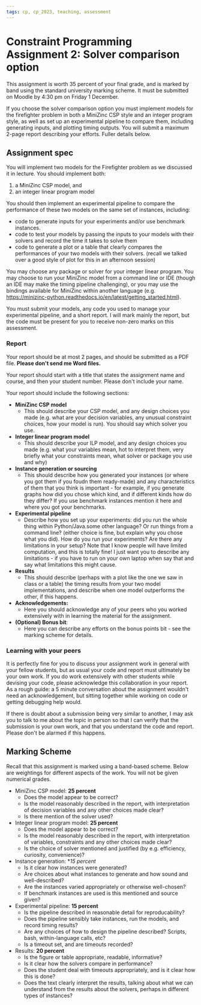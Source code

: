 ```yaml
---
tags: cp, cp_2023, teaching, assessment
---
```


# Constraint Programming Assignment 2: Solver comparison option

This assignment is worth 35 percent of your final grade, and is marked by band using the standard university marking scheme.  It must be submitted on Moodle by 4:30 pm on Friday 1 December.  

If you choose the solver comparison option you must implement models for the firefighter problem in both a MiniZinc CSP style and an integer program style, as well as set up an experimental pipeline to compare them, including generating inputs, and plotting timing outputs.  You will submit a maximum 2-page report describing your efforts. Fuller details below.  

## Assignment spec
You will implement two models for the Firefighter problem as we discussed it in lecture.  You should implement both:
1. a MiniZinc CSP model, and 
2. an integer linear program model

You should then implement an experimental pipeline to compare the performance of these two models on the same set of instances, including:
- code to generate inputs for your experiments and/or use benchmark instances.
- code to test your models by passing the inputs to your models with their solvers and record the time it takes to solve them
- code to generate a plot or a table that clearly compares the performances of your two models with their solvers.  (recall we talked over a good style of plot for this in an afternoon session)

You may choose any package or solver for your integer linear program.  You may choose to run your MiniZinc model from a command line or IDE (though an IDE may make the timing pipeline challenging), or you may use the bindings available for MiniZinc within another language (e.g. https://minizinc-python.readthedocs.io/en/latest/getting_started.html).  

You must submit your models, any code you used to manage your experimental pipeline, and a short report.  I will mark mainly the report, but the code must be present for you to receive non-zero marks on this assessment. 


### Report
Your report should be at most 2 pages, and should be submitted as a PDF file.  **Please don't send me Word files.**  

Your report should start with a title that states the assignment name and course, and then your student number.  Please don't include your name.  

Your report should include the following sections:
- **MiniZinc CSP model**
    - This should describe your CSP model, and any design choices you made (e.g. what are your decision variables, any unusual constraint choices, how your model is run).  You should say which solver you use. 
- **Integer linear program model**
    - This should describe your ILP model, and any design choices you made (e.g. what your variables mean, hot to interpret them, very briefly what your constraints mean, what solver or package you use and why)
- **Instance generation or sourcing**
    - This should describe how you generated your instances (or where you got them if you foudn them ready-made) and any characteristics of them that you think is important - for example, if you generate graphs how did you chose which kind, and if different kinds how do they differ?  If you use benchmark instances mention it here and where you got your benchmarks.  
- **Experimental pipeline**
    - Describe how you set up your experiments: did you run the whole thing within Python/Java.some other language?  Or run things from a command line?  (either choice is fine, but explain why you chose what you did).  How do you run your experiments? Are there any limitations in your setup? Note that I know people will have limited computation, and this is totally fine!  I just want you to describe any limitations - if you have to run on your own laptop when say that and say what limitations this might cause.
- **Results**
    - This should describe (perhaps with a plot like the one we saw in class or a table) the timing results from your two model implementations, and describe when one model outperforms the other, if this happens.  
- **Acknowledgements:**
    - Here you should acknowledge any of your peers who you worked extensively with in learning the material for the assignment.  
- **(Optional) Bonus bit**:
    - Here you can describe any efforts on the bonus points bit - see the marking scheme for details. 


### Learning with your peers
It is perfectly fine for you to discuss your assignment work in general with your fellow students, but as usual your code and report must ultimately be your own work.  If you do work extensively with other students while devising your code, please acknowledge this collaboration in your report.  As a rough guide: a 5 minute conversation about the assignment wouldn't need an acknowledgement, but sitting together while working on code or getting debugging help would. 

If there is doubt about a submission being very similar to another, I may ask you to talk to me about the topic in person so that I can verify that the submission is your own work, and that you understand the code and report.  Please don't be alarmed if this happens.  


## Marking Scheme
Recall that this assignment is marked using a band-based scheme.  Below are weightings for different aspects of the work.  You will not be given numerical grades.  
- MiniZinc CSP model: **25 percent**
    - Does the model appear to be correct?
    - Is the model reasonably described in the report, with interpretation of decision variables and any other choices made clear?
    - Is there mention of the solver used?
- Integer linear program model: **25 percent**
    - Does the model appear to be correct?
    - Is the model reasonably described in the report, with interpretation of variables, constraints and any other choices made clear?
    - Is the choice of solver mentioned and justified (by e.g. efficiency, curiosity, convenience)?
- Instance generation: **15 percent*
    - Is it clear how instances were generated?
    - Are choices about what instances to generate and how sound and well-described?
    - Are the instances varied appropriately or otherwise well-chosen?
    - If benchmark instances are used is this mentioned and source given?
- Experimental pipeline: **15 percent**
    - Is the pipeline described in reasonable detail for reproducability?
    - Does the pipeline sensibly take instances, run the models, and record timing results?
    - Are any choices of how to design the pipeline described?  Scripts, bash, within-language calls, etc?
    - Is a timeout set, and are timeouts recorded?
- Results: **20 percent**
    - Is the figure or table appropriate, readable, informative?
    - Is it clear how the solvers compare in performance?
    - Does the student deal with timeouts appropriately, and is it clear how this is done?
    - Does the text clearly interpret the results, talking about what we can understand from the results about the solvers, perhaps in different types of instances?
